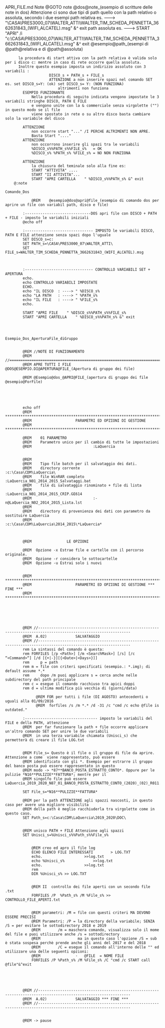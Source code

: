 APRI_FILE.md
	Note
		@GOTO note
					@dos@note_(esempio di scritture delle note in dos)
		  Attenzione ci sono due tipi di path quello con la path relativo o assoluta, secondo i due esempi 
		  path relativa es. ---> "\CASA\PRES3000_07\WALTER_ATTI\WALTER_TIM_SCHEDA_PENNETTA_3662631843_(WIFI_ALCATEL).msg" &^ exit
		  path assoluta es. ---> START "APRI" /i "c:\CASA\PRES3000_07\WALTER_ATTI\WALTER_TIM_SCHEDA_PENNETTA_3662631843_(WIFI_ALCATEL).msg" &^ exit
				@esempio@path_(esempi di @path@relativa e di @path@assoluta)

		  la procedura di start attiva con la path relativa è valida solo per i disco c: mentre in caso di rete occorre quella assoluta.
		  Inoltre questo esempio imposta un indirizzo assoluto con 3 variabili :
		    			DISCO_s + PATH_s + FILE_s 
		    			ATTENZIONE a non inserire spazi nel comando SET es. set DISCO_s=Y: (ok) set DISCO_s= Y: (NON FUNZIONA)
		    				altrimenti non funziona
			ESEMPIO FUNZIONANTE
				Nella procedura di seguito indicata vengono impostate le 3 variabili stringhe DISCO, PATH E FILE	
				e vengono unite con la & commerciale senza virgolette ("") in questo modo se il file
				viene spostato in rete o su altro disco basta cambiare solo la variabile del disco
			
			ATTENZIONE
				non occorre start "..." /I PERCHE ALTRIMENTI NON APRE.
				Basta Start "...." 
			ATTENZIONE	
				non occorrono inserire gli spazi tra le variabili
				%DISCO_s%%PATH_s%%FILE_s% 	= OK
				%DISCO_s% %PATH_s% %FILE_s%	= NO NON FUNZIONA
			
			ATTENZIONE
				la chiusura del teminale solo alla fine es:
				START "ATTIVITA" ....
				START "II ATTIVITA"...
				START "APRI CARTELLA	" %DISCO_s%%PATH_s% &^ exit
		@:note

	Comando_Dos

				@REM	@esempio@dos@apri@file_(esempio di comando dos per aprire un file con variabil path, disco e file)

			:------------------------------DOS apri file con DISCO + PATH + FILE - imposto le variabili iniziali
			@echo off

			:------------------------------- IMPOSTO le variabili DISCO, PATH E FILE attenzione senza spazi dopo l'uguale
			SET DISCO_s=c:
			SET PATH_s=\CASA\PRES3000_07\WALTER_ATTI\
			SET FILE_s=WALTER_TIM_SCHEDA_PENNETTA_3662631843_(WIFI_ALCATEL).msg

		

			:------------------------------- CONTROLLO VARIABILI SET + APERTURA 
			echo.
			echo CONTROLLO VARIABILI IMPOSTATE  
			ECHO. 
			echo "IL DISCO 	: ----> " %DISCO_s%
			echo "LA PATH 	: ----> " %PATH_s%
			echo "IL FILE   : ----> " %FILE_s%
			echo.

			START "APRI FILE	" %DISCO_s%%PATH_s%%FILE_s%
			START "APRI CARTELLA	" %DISCO_s%%PATH_s% &^ exit

				


	Esempio_Dos_AperturaFile_diGruppo


			@REM //NOTE DI FUNZIONAMENTO
			@REM //============================================================================//
			@REM APRE TUTTI I FILE   @DOS@ESEMPIO.DI@APERTURA@FILE_(Apertura di gruppo dei file)

			@REM @Esempio@dos_@APRI@FILE_(apertura di gruppo dei file @esempio@ForFile)





			echo off
			@REM  ************************************************************************************************************************
			@REM					PARAMETRI ED OPZIONI DI GESTIONE
			@REM  ************************************************************************************************************************

			@REM 	01 PARAMETRO
			@REM	Parametro unico per il cambio di tutte le impostazioni
			@REM							:LaQuercia	


			@REM
			@REM    Tipo file batch per il salvataggio dei dati.    				
			@REM    directory corrente 				:c:\Casa\CDM\LaQuercia\
			@REM    file WinRAR completo				:LaQuercia_N01_2014_2015_Salvataggi.bat
			@REM    file di salvataggio rinominato + file di lista
			@REM							:LaQuercia_N01_2014_2015_CRIP.GE614
			@REM							:-n@LaQuercia_N02_2014_2015_Lista.lst
			@REM
			@REM    directory di provenienza dei dati con parametro da sostituire LaQuercia
			@REM							:c:\Casa\CDM\LaQuercia\2014_2015\*LaQuercia*



			@REM				LE OPZIONI

			@REM  Opzione -x Estrae file e cartelle con il percorso originale. 
			@REM  Opzione -r considera le sottocartelle
			@REM  Opzione -u Estrai solo i nuovi


			@REM  ************************************************************************************************************************
			@REM					PARAMETRI ED OPZIONI DI GESTIONE *** FINE ***
			@REM  ************************************************************************************************************************






			@REM //----------------------------------------------------------------------------------------------------------------
			@REM  A.02)				SALVATAGGIO 
			@REM //----------------------------------------------------------------------------------------------------------------
			rem	La sintassi del comando è questa:
			rem	FORFILES [/p <Path>] [/m <SearchMask>] [/s] [/c “<Command>“] [/d [{+|-}][{<Date>|<Days>}]]
			rem 	p = path
			rem	m = file con criteri specificati (esempio.: *.img); di default assume *.*
			rem		dopo /m puoi applicare s = cerca anche nelle subdirectory del path principale	
			rem	c = esegue il comando racchiuso tra apici doppi
			rem	d = ultima modifica più vecchia di (giorni/data)
				
				  @REM FOR per tutti i file (DI AGOSTO) antecedenti o uguali alla 01/09/2016
				  @REM 	forfiles /s /m *.* /d -31 /c "cmd /c echo @file is outdated." 
				   
			:--------------------------------- imposto le variabili del FILE e della PATH, attenzione
			@REM  per far funzionare la path + file occorre applicare un'altro comando SET per unire le due variabili
			@REM  in una terza variabile chiamata (Unisci_s) che permetterà di creare il file LOG.txt


			@REM File_s= Questo è il file o il gruppo di file da aprire. Attenzione a come  viene rappresentato, può essere
			@REM identificato con gli *. Esempio per estrarre il gruppo del banco posta può essere rappresentato in questo
			@REM modo -> *87**BANCO_POSTA_ESTRATTO_CONTO*. Oppure per le pulizie *N16**PULIZIE**FATTURA*; mentre per il
			@REM singolfo file può essere LaQuercia_2019_2020_N87_01_BANCO_POSTA_ESTRATTO_CONTO_(2020)_(02)_R011.zip

			SET File_s=*N16**PULIZIE**FATTURA*

			@REM per la path ATTENZIONE agli spazzi nascosti, in questo caso per avere una migliore visibilita
			@REM della path è meglio racchiuderla tra virgolette come in questo caso.
			SET Path_s=c:\Casa\CDM\LaQuercia\2019_2020\DOC\


			@REM unisco PATH + FILE Attenzione agli spazzi
			SET Unisci_s=%Unisci_s%%Path_s%%File_s%


				@REM creo ed apro il file log	
				ECHO ELENCO FILE INTERESSATI 		> LOG.TXT
				echo.					>>log.txt 
				echo %Unisci_s%				>>log.txt 
				echo.					>>log.txt 
				rem 
				DIR %Unisci_s% >> LOG.TXT
				
				
				@REM II  controllo dei file aperti con un secondo file .txt
				FORFILES /P  %Path_s% /M %File_s% >> CONTROLLO_FILE_APERTI.txt
				
				
				@REM parametri: /M = file con questi criteri MA DEVONO ESSERE PRECISI
				@REM Parametri: /P = la directory della variabile; SENZA /S = per evitare le sottodirectory 2018 e 2019
				@REM		/m = maschera comando, visualizza solo il mome del file e puoi utilizzare anche /s = sottodirectory
				@REM                 ma in questo caso l'opzione /S = sub è stata sospesa perchè prende anche gli anni del 2017 e del 2018
				@REM		/C = esegue il comando all'interno delle "" ed utilizzare una delle seguenti opzioni:
				@REM				·	@FILE  = NOME FILE
				FORFILES /P %Path_s% /M %File_s% /C "cmd /c START call @file"&^exit
				
				
				
				
				
			@REM //----------------------------------------------------------------------------------------------------------------
			@REM  A.02)				SALVATAGGIO *** FINE ***
			@REM //----------------------------------------------------------------------------------------------------------------


			@REM -> pause


